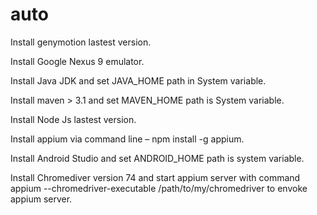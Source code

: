 # auto
Install genymotion lastest version. 

Install Google Nexus 9 emulator.

Install Java JDK and set JAVA_HOME path in System variable.

Install maven > 3.1 and set MAVEN_HOME path is System variable.

Install Node Js lastest version.

Install appium via command line – npm install -g appium.

Install Android Studio and set ANDROID_HOME path is system variable.

Install Chromediver version 74 and start appium server with command appium --chromedriver-executable /path/to/my/chromedriver to envoke appium server.

